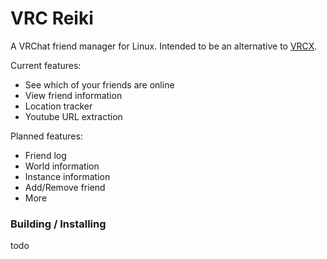 
# VRC Reiki

A VRChat friend manager for Linux. Intended to be an alternative to [VRCX](https://github.com/vrcx-team/VRCX).

Current features:

 - See which of your friends are online
 - View friend information
 - Location tracker
 - Youtube URL extraction

Planned features:

 - Friend log
 - World information
 - Instance information
 - Add/Remove friend
 - More

### Building / Installing

todo

